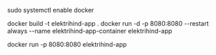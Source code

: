 sudo systemctl enable docker

docker build -t elektrihind-app .
docker run -d -p 8080:8080 --restart always --name elektrihind-app-container elektrihind-app

docker run -p 8080:8080 elektrihind-app
